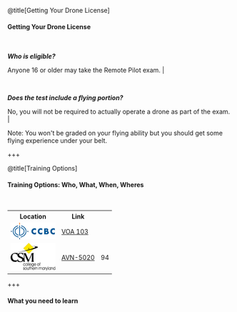 <div class="slide-bg-style-left"></div><div class="slide-bg-style-right"></div>

@title[Getting Your Drone License]

#### Getting Your Drone License

<br>

_**Who is eligible?**_

  Anyone 16 or older may take the Remote Pilot exam.                              |

<br>

_**Does the test include a flying portion?**_

  No, you will not be required to actually operate a drone as part of the exam.   |

Note:
You won't be graded on your flying ability but you should get some flying experience under your belt.

+++
<div class="slide-bg-style-left"></div><div class="slide-bg-style-right"></div>

@title[Training Options]

#### Training Options: Who, What, When, Wheres

<br>

<table>
  <tr>
    <th>Location</th>
    <th>Link</th>

  </tr>
  <tr>
    <td><img src="assets/img/logo_ccbc_2.png" alt="CCBC" /></td>
    <td><a href="https://flexreg.ccbcmd.edu/flexibleregistration/index.jsp?frc=CE)" target="_blank">VOA 103</a></td>

  </tr>
  <tr>
    <td><img src="assets/img/logo_csmd.png" alt="CCBC" /></td>
    <td><a href="https://express.csmd.edu/Online/Services?TOKENIDX=1031438944&SS=1&APP=ST&CONSTITUENCY=WBCE" target="_blank">AVN-5020</a></td>
    <td>94</td>
  </tr>
</table>

+++
#### What you need to learn
